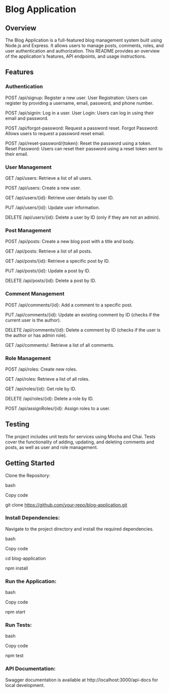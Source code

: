 # Blog Application

## Overview

The Blog Application is a full-featured blog management system built using Node.js and Express. It allows users to manage posts, comments, roles, and user authentication and authorization. This README provides an overview of the application's features, API endpoints, and usage instructions.

## Features
### Authentication

POST /api/signup: Register a new user.
User Registration: Users can register by providing a username, email, password, and phone number.

POST /api/signin: Log in a user.
User Login: Users can log in using their email and password.

POST /api/forgot-password: Request a password reset.
Forgot Password: Allows users to request a password reset email.

POST /api/reset-password/{token}: Reset the password using a token.
Reset Password: Users can reset their password using a reset token sent to their email.

### User Management

GET /api/users: Retrieve a list of all users.

POST /api/users: Create a new user.

GET /api/users/{id}: Retrieve user details by user ID.

PUT /api/users/{id}: Update user information.

DELETE /api/users/{id}: Delete a user by ID (only if they are not an admin).

### Post Management
POST /api/posts: Create a new blog post with a title and body.

GET /api/posts: Retrieve a list of all posts.

GET /api/posts/{id}: Retrieve a specific post by ID.

PUT /api/posts/{id}: Update a post by ID.

DELETE /api/posts/{id}: Delete a post by ID.

### Comment Management
POST /api/comments/{id}: Add a comment to a specific post.

PUT /api/comments/{id}: Update an existing comment by ID (checks if the current user is the author).

DELETE /api/comments/{id}: Delete a comment by ID (checks if the user is the author or has admin role).

GET /api/comments/: Retrieve a list of all comments.


### Role Management
POST /api/roles: Create new roles.

GET /api/roles:  Retrieve a list of all roles.

GET /api/roles/{id}: Get role by ID.

DELETE /api/roles/{id}: Delete a role by ID.

POST /api/assignRoles/{id}: Assign roles to a user.




## Testing
The project includes unit tests for services using Mocha and Chai. Tests cover the functionality of adding, updating, and deleting comments and posts, as well as user and role management.

## Getting Started

Clone the Repository:

bash

Copy code

git clone https://github.com/your-repo/blog-application.git

### Install Dependencies:

Navigate to the project directory and install the required dependencies.

bash

Copy code

cd blog-application

npm install

### Run the Application:

bash

Copy code

npm start

### Run Tests:

bash

Copy code

npm test

### API Documentation:

Swagger documentation is available at http://localhost:3000/api-docs for local development.

